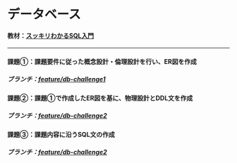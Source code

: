 # データベース

#### 教材：[スッキリわかるSQL入門](https://book.impress.co.jp/books/1118101071)

---
#### 課題①：課題要件に従った概念設計・倫理設計を行い、ER図を作成
##### ブランチ：[feature/db-challenge1](https://github.com/ayktmr/quelcode-db/tree/feature/db-challenge1)

#### 課題②：課題①で作成したER図を基に、物理設計とDDL文を作成
##### ブランチ：[feature/db-challenge2](https://github.com/ayktmr/quelcode-db/tree/feature/db-challenge2)

#### 課題③：課題内容に沿うSQL文の作成
##### ブランチ：[feature/db-challenge2](https://github.com/ayktmr/quelcode-db/tree/feature/db-challenge2)

